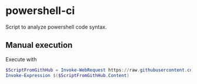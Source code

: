 # powershell-ci
Script to analyze powershell code syntax.

## Manual execution
Execute with
```powershell
$ScriptFromGithHub = Invoke-WebRequest https://raw.githubusercontent.com/ProfileID/powershell-ci/master/test.ps1
Invoke-Expression $($ScriptFromGithHub.Content)
```

